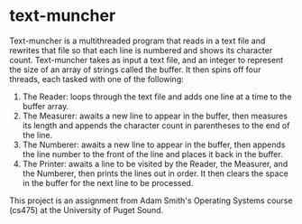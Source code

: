 # text-muncher

Text-muncher is a multithreaded program that reads in a text file and rewrites that file so that each line is numbered and shows its character count. 
Text-muncher takes as input a text file, and an integer to represent the size of an array of strings called the buffer. It then spins off four threads, each tasked with one of the following:

1) The Reader: loops through the text file and adds one line at a time to the buffer array.
2) The Measurer: awaits a new line to appear in the buffer, then measures its length and appends the character count in parentheses to the end of the line.
3) The Numberer: awaits a new line to appear in the buffer, then appends the line number to the front of the line and places it back in the buffer.
4) The Printer: awaits a line to be visited by the Reader, the Measurer, and the Numberer, then prints the lines out in order. It then clears the space in the buffer for the next line to be processed.

This project is an assignment from Adam Smith's Operating Systems course (cs475) at the University of Puget Sound.
